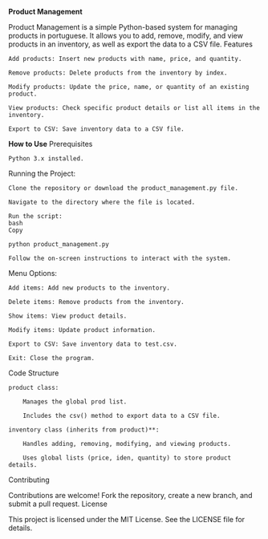 <strong>Product Management</strong>

Product Management is a simple Python-based system for managing products in portuguese. It allows you to add, remove, modify, and view products in an inventory, as well as export the data to a CSV file.
Features

    Add products: Insert new products with name, price, and quantity.

    Remove products: Delete products from the inventory by index.

    Modify products: Update the price, name, or quantity of an existing product.

    View products: Check specific product details or list all items in the inventory.

    Export to CSV: Save inventory data to a CSV file.

<strong>How to Use</strong>
Prerequisites

    Python 3.x installed.

Running the Project:

    Clone the repository or download the product_management.py file.

    Navigate to the directory where the file is located.

    Run the script:
    bash
    Copy

    python product_management.py

    Follow the on-screen instructions to interact with the system.

Menu Options:

    Add items: Add new products to the inventory.

    Delete items: Remove products from the inventory.

    Show items: View product details.

    Modify items: Update product information.

    Export to CSV: Save inventory data to test.csv.

    Exit: Close the program.

Code Structure

    product class:

        Manages the global prod list.

        Includes the csv() method to export data to a CSV file.

    inventory class (inherits from product)**:

        Handles adding, removing, modifying, and viewing products.

        Uses global lists (price, iden, quantity) to store product details.

Contributing

Contributions are welcome! Fork the repository, create a new branch, and submit a pull request.
License

This project is licensed under the MIT License. See the LICENSE file for details.
